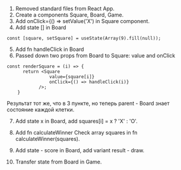 1. Removed standard files from React App.
2. Create a components Square, Board, Game.
3. Add onClick={() => setValue('X') in Square component.
4. Add state [] in Board 
```
const [square, setSquare] = useState(Array(9).fill(null));
```
5. Add fn handleClick in Board
6. Passed down two props from Board to Square: value and onClick
```
const renderSquare = (i) => {
      return <Square 
                value={square[i]} 
                onClick={() => handleClick(i)}
            />;
    }
```
Результат тот же, что в 3 пункте, но теперь parent - Board знает состояние каждой клетки.

7. Add state x in Board, add squares[i] = x ? 'X' : 'O'.

8. Add fn calculateWinner 
Check array squares in fn calculateWinner(squares).
9. Add state - score in Board, add variant result - draw.
10. Transfer state from Board in Game.